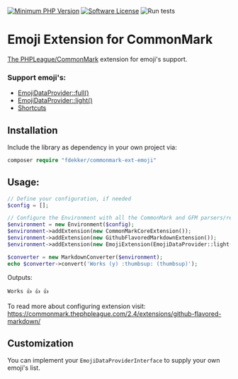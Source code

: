 [![Minimum PHP Version](https://img.shields.io/badge/php-%3E%3D%208.1-8892BF)](https://php.net/)
[![Software License](https://img.shields.io/badge/license-MIT-brightgreen.svg)](LICENSE)
![Run tests](https://github.com/frankdekker/commonmark-ext-emoji/workflows/Run%20checks/badge.svg)

# Emoji Extension for CommonMark 
[The PHPLeague/CommonMark](https://github.com/thephpleague/commonmark) extension for emoji's support. 

### Support emoji's:
- [EmojiDataProvider::full()](https://github.com/frankdekker/commonmark-ext-emoji/blob/main/resources/full.php)
- [EmojiDataProvider::light()](https://github.com/frankdekker/commonmark-ext-emoji/blob/main/resources/light.php)
- [Shortcuts](https://github.com/frankdekker/commonmark-ext-emoji/blob/main/resources/shortcuts.php)


## Installation
Include the library as dependency in your own project via:
```php
composer require "fdekker/commonmark-ext-emoji"
```

## Usage:

```php
// Define your configuration, if needed
$config = [];

// Configure the Environment with all the CommonMark and GFM parsers/renderers
$environment = new Environment($config);
$environment->addExtension(new CommonMarkCoreExtension());
$environment->addExtension(new GithubFlavoredMarkdownExtension());
$environment->addExtension(new EmojiExtension(EmojiDataProvider::light()));

$converter = new MarkdownConverter($environment);
echo $converter->convert('Works (y) :thumbsup: (thumbsup)');
```
Outputs:
```text
Works 👍 👍 👍
```

To read more about configuring extension visit: https://commonmark.thephpleague.com/2.4/extensions/github-flavored-markdown/


## Customization

You can implement your `EmojiDataProviderInterface` to supply your own emoji's list.
